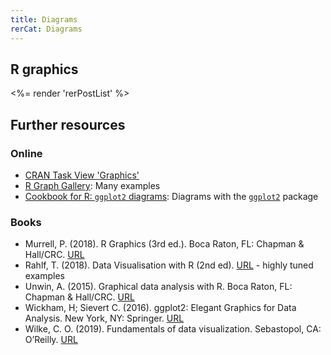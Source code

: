 ```yaml
---
title: Diagrams
rerCat: Diagrams
---
```


R graphics
----------------

<%= render 'rerPostList' %>

Further resources
----------------

### Online

 * [CRAN Task View 'Graphics'](https://CRAN.R-project.org/view=Graphics)
 * [R Graph Gallery](https://www.r-graph-gallery.com/): Many examples
 * [Cookbook for R: `ggplot2` diagrams](https://r-graphics.org/): Diagrams with the [`ggplot2`](https://ggplot2.tidyverse.org/) package

### Books

 * Murrell, P. (2018). R Graphics (3rd ed.). Boca Raton, FL: Chapman & Hall/CRC. [URL](http://www.stat.auckland.ac.nz/~paul/RG3e/)
 * Rahlf, T. (2018). Data Visualisation with R (2nd ed). [URL](http://www.datenvisualisierung-r.de/) - highly tuned examples
 * Unwin, A. (2015). Graphical data analysis with R. Boca Raton, FL: Chapman & Hall/CRC. [URL](http://www.gradaanwr.net/)
 * Wickham, H; Sievert C. (2016). ggplot2: Elegant Graphics for Data Analysis. New York, NY: Springer. [URL](https://ggplot2-book.org/)
 * Wilke, C. O. (2019). Fundamentals of data visualization. Sebastopol, CA: O’Reilly. [URL](https://serialmentor.com/dataviz/)
